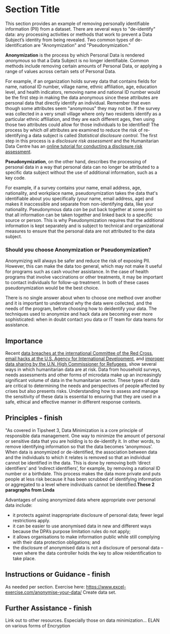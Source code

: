 # Section Title
This section provides an example of removing personally identifiable information (PII) from a dataset. There are several ways to "de-identify" data: any processing activities or methods that work to prevent a Data Subject’s identity from being revealed. Two common types of de-identification are "Anonymization" and "Pseudonymization."

**Anonymization** is the process by which Personal Data is rendered *anonymous* so that a Data Subject is no longer identifiable. Common methods include removing certain amounts of Personal Data, or applying a range of values across certain sets of Personal Data.

For example, if an organization holds survey data that contains fields for name, national ID number, village name, ethnic affiliation, age, education level, and health indicators, removing name and national ID number would be the first step in making the data anonymous since these attributes are personal data that directly identify an individual. Remember that even though some attributes seem "anonymous" they may not be. If the survey was collected in a very small village where only two residents identify as a particular ethnic affiliation, and they are each different ages, then using those two attributes could allow for those individuals to be identified! The process by which *all* attributes are examined to reduce the risk of re-identifying a data subject is called *Statistical disclosure control*. The first step in this process is a *disclosure risk assessment* and the Humanitarian Data Centre has an [online tutorial for conducting a disclosure risk assessment](https://centre.humdata.org/learning-path/disclosure-risk-assessment-overview/).

**Pseudonymization**, on the other hand, describes the processing of personal data in a way that personal data can no longer be attributed to a specific data subject without the use of additional information, such as a key code.

For example, if a survey contains your name, email address, age, nationality, and workplace name, pseudonymization takes the data that's identifiable about you specifically (your name, email address, age) and makes it inaccessible and separate from non-identifying data, like your nationality. Pseudonymous data *can* be put back together at some point so that all information can be taken together and linked back to a specific source or person. This is why Pseudonymization requires that the additional information is kept separately and is subject to technical and organizational measures to ensure that the personal data are not attributed to the data subject.

### Should you choose Anonymization or Pseudonymization?
Anonymizing will always be safer and reduce the risk of exposing PII. However, this can make the data too general, which may not make it useful for programs such as cash voucher assistance. In the case of health programs that involve vaccinations or other treatments, it may be important to contact individuals for follow-up treatment. In both of these cases pseudonymization would be the best choice.

There is no single answer about when to choose one method over another and it is important to understand why the data were collected, and the needs of the program, before choosing how to deidentify your data. The techniques used to anonymize and hack data are becoming ever more sophisticated: when in doubt contact you data or IT team for data teams for assistance.

## Importance
 Recent [data breaches at the international Committee of the Red Cross](https://www.icrc.org/en/document/cyber-attack-icrc-what-we-know), [email hacks at the U.S. Agency for International Development](https://www.devex.com/news/usaid-hack-is-wakeup-call-for-aid-industry-on-cybersecurity-100028), and [improper data sharing by the U.N. High Commissioner for Refugees](https://www.hrw.org/news/2021/06/15/un-shared-rohingya-data-without-informed-consent#), show several ways in which humanitarian data are at risk. Data from household surveys, needs assessments and other forms of microdata make up an increasingly significant volume of data in the humanitarian sector. These types of data are critical to determining the needs and perspectives of people affected by crises but also presents risks. Understanding how to assess and manage the sensitivity of these data is essential to ensuring that they are used in a safe, ethical and effective manner in different response contexts.

## Principles - finish
"As covered in Tipsheet 3, Data Minimization is a core principle of responsible data management. One way to minimize the amount of personal or sensitive data that you are holding is to de-identify it. In other words, to remove identifying information so that the data becomes ‘anonymous’. When data is anonymized or de-identified, the association between data and the individuals to which it relates is removed so that an individual cannot be identified in the data. This is done by removing both ‘direct identifiers’ and ‘indirect identifiers’, for example, by removing a national ID number or a birthdate. This process makes the data more private and puts people at less risk because it has been scrubbed of identifying information or aggregated to a level where individuals cannot be identified.**These 2 paragraphs from Linda**

Advantages of using anonymized data where appropriate over personal data include:
- it protects against inappropriate disclosure of personal data;
fewer legal restrictions apply.
- it can be easier to use anonymised data in new and different
ways because the DPA’s purpose limitation rules do not apply;
- it allows organisations to make information public while still
complying with their data protection obligations; and
- the disclosure of anonymised data is not a disclosure of personal data – even where the data controller holds the key to allow reidentification to take place.

## Instructions or Guidance - finish
As needed per section.
Exercise here: https://www.excel-exercise.com/anonymise-your-data/
Create data set.

## Further Assistance - finish
Link out to other resources. Especially those on data minimization...
ELAN on various forms of Encryption
